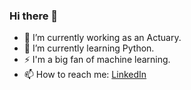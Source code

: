 ### Hi there 👋

- 🔭 I’m currently working as an Actuary.
- 🌱 I’m currently learning Python.
- ⚡ I'm a big fan of machine learning.
- 📫 How to reach me: [LinkedIn](https://www.linkedin.com/in/robert-pikala/)

<!--
**robbsson/robbsson** is a ✨ _special_ ✨ repository because its `README.md` (this file) appears on your GitHub profile.

Here are some ideas to get you started:

- 🔭 I’m currently working on ...
- 🌱 I’m currently learning ...
- 👯 I’m looking to collaborate on ...
- 🤔 I’m looking for help with ...
- 💬 Ask me about ...
- 📫 How to reach me: ...
- 😄 Pronouns: ...
- ⚡ Fun fact: ...
-->
